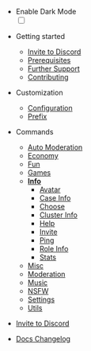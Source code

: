 * Enable Dark Mode
    <div class="theme-switch-wrapper">
       <label class="theme-switch" for="checkbox">
    <input type="checkbox" id="checkbox" />
    <div class="slider round"></div>
  </label>
</div>

- Getting started

  - [Invite to Discord](/invite.md)
  - [Prerequisites](/prerequisites.md)
  - [Further Support](/support.md)
  - [Contributing](/contributing.md)

- Customization

  - [Configuration](/customization/configuration.md)
  - [Prefix](/customization/prefix.md)

- Commands
  - [Auto Moderation](/commands/automod/)
  - [Economy](/commands/economy/)
  - [Fun](/commands/fun/)
  - [Games](/commands/games/)
  - [**Info**](/commands/info/)
    - [Avatar](/commands/info/avatar.md)
    - [Case Info](/commands/info/case-info.md)
    - [Choose](/commands/info/choose.md)
    - [Cluster Info](/commands/info/cluster-info.md)
    - [Help](/commands/info/help.md)
    - [Invite](/commands/info/invite.md)
    - [Ping](/commands/info/ping.md)
    - [Role Info](/commands/info/role-info.md)
    - [Stats](/commands/info/stats.md)
  - [Misc](/commands/misc/)
  - [Moderation](/commands/moderation/)
  - [Music](/commands/music/)
  - [NSFW](/commands/nsfw/)
  - [Settings](/commands/settings/)
  - [Utils](/commands/utils/)

- [Invite to Discord](invite.md)
- [Docs Changelog](changelog.md)